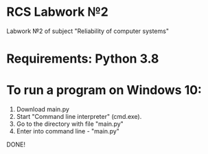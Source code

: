 # RCS Labwork №2
Labwork №2 of subject "Reliability of computer systems"

# Requirements: Python 3.8

# To run a program on Windows 10:
1. Download main.py
2. Start "Command line interpreter" (cmd.exe).
3. Go to the directory with file "main.py"
4. Enter into command line - "main.py"

DONE!
